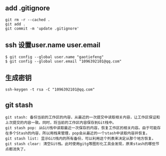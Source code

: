 ## add .gitignore
```
git rm -r --cached .
git add .
git commit -m 'update .gitignore'
```

## ssh 设置user.name user.email
```
$ git config --global user.name "gaotiefeng"
$ git config --global user.email "1096392101@qq.com"
```

## 生成密钥
```
ssh-keygen -t rsa -C "1096392101@qq.com"
```

## git stash
```
git stash: 备份当前的工作区的内容，从最近的一次提交中读取相关内容，让工作区保证和上次提交的内容一致。同时，将当前的工作区内容保存到Git栈中。
git stash pop: 从Git栈中读取最近一次保存的内容，恢复工作区的相关内容。由于可能存在多个Stash的内容，所以用栈来管理，pop会从最近的一个stash中读取内容并恢复。
git stash list: 显示Git栈内的所有备份，可以利用这个列表来决定从那个地方恢复。
git stash clear: 清空Git栈。此时使用gitg等图形化工具会发现，原来stash的哪些节点都消失了。
```
